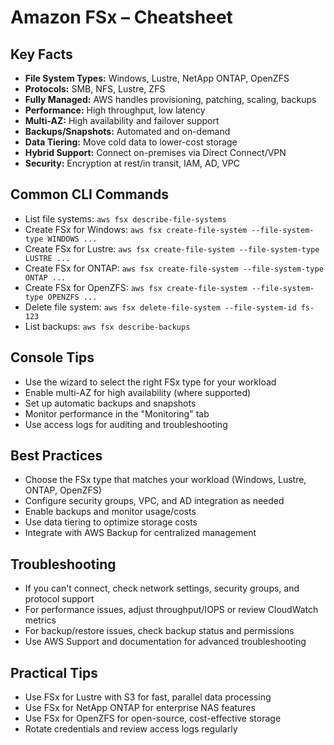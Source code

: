 # Amazon FSx – Cheatsheet

## Key Facts
- **File System Types:** Windows, Lustre, NetApp ONTAP, OpenZFS
- **Protocols:** SMB, NFS, Lustre, ZFS
- **Fully Managed:** AWS handles provisioning, patching, scaling, backups
- **Performance:** High throughput, low latency
- **Multi-AZ:** High availability and failover support
- **Backups/Snapshots:** Automated and on-demand
- **Data Tiering:** Move cold data to lower-cost storage
- **Hybrid Support:** Connect on-premises via Direct Connect/VPN
- **Security:** Encryption at rest/in transit, IAM, AD, VPC

## Common CLI Commands
- List file systems: `aws fsx describe-file-systems`
- Create FSx for Windows: `aws fsx create-file-system --file-system-type WINDOWS ...`
- Create FSx for Lustre: `aws fsx create-file-system --file-system-type LUSTRE ...`
- Create FSx for ONTAP: `aws fsx create-file-system --file-system-type ONTAP ...`
- Create FSx for OpenZFS: `aws fsx create-file-system --file-system-type OPENZFS ...`
- Delete file system: `aws fsx delete-file-system --file-system-id fs-123`
- List backups: `aws fsx describe-backups`

## Console Tips
- Use the wizard to select the right FSx type for your workload
- Enable multi-AZ for high availability (where supported)
- Set up automatic backups and snapshots
- Monitor performance in the "Monitoring" tab
- Use access logs for auditing and troubleshooting

## Best Practices
- Choose the FSx type that matches your workload (Windows, Lustre, ONTAP, OpenZFS)
- Configure security groups, VPC, and AD integration as needed
- Enable backups and monitor usage/costs
- Use data tiering to optimize storage costs
- Integrate with AWS Backup for centralized management

## Troubleshooting
- If you can't connect, check network settings, security groups, and protocol support
- For performance issues, adjust throughput/IOPS or review CloudWatch metrics
- For backup/restore issues, check backup status and permissions
- Use AWS Support and documentation for advanced troubleshooting

## Practical Tips
- Use FSx for Lustre with S3 for fast, parallel data processing
- Use FSx for NetApp ONTAP for enterprise NAS features
- Use FSx for OpenZFS for open-source, cost-effective storage
- Rotate credentials and review access logs regularly
